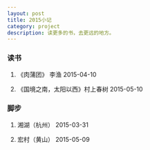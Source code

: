 ```yaml
---
layout: post
title: 2015小记
category: project
description: 读更多的书，去更远的地方。
---
```


### 读书

1. 《肉蒲团》 李渔 2015-04-10

2. 《国境之南，太阳以西》村上春树 2015-05-10

### 脚步

1. 湘湖（杭州） 2015-03-31

2. 宏村（黄山） 2015-05-09
